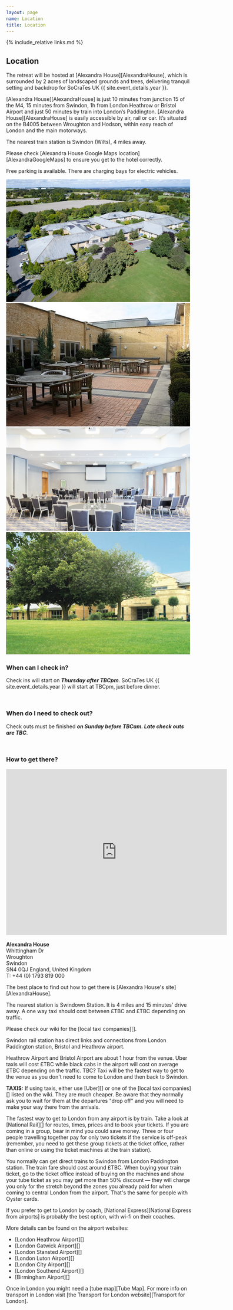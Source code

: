```yaml
---
layout: page
name: Location
title: Location
---
```


{% include_relative links.md %}

## Location

The retreat will be hosted at [Alexandra House][AlexandraHouse], which is surrounded by 2 acres of landscaped grounds and trees, delivering tranquil setting and backdrop for SoCraTes UK {{ site.event_details.year }}.

[Alexandra House][AlexandraHouse] is just 10 minutes from junction 15 of the M4, 15 minutes from Swindon, 1h from London Heathrow or Bristol Airport and just 50 minutes by train into London’s Paddington. [Alexandra House][AlexandraHouse] is easily accessible by air, rail or car. It’s situated on the B4005 between Wroughton and Hodson, within easy reach of London and the main motorways.

The nearest train station is Swindon (Wilts), 4 miles away.

Please check [Alexandra House Google Maps location][AlexandraGoogleMaps] to ensure you get to the hotel correctly.

Free parking is available. There are charging bays for electric vehicles.

<div class="conference-location-images">
	<div class="row">
		<div class="col-md-6">
			<img src="img/alexandra/alexandra-house-aerial.jpg" class="thumbnail img-responsive" alt="Alexandra House Hotel - Aerial view showing the building surrounded with trees and some parking places"/>
		</div>
		<div class="col-md-6">
			<img src="img/alexandra/alexandra-courtyard-mini.jpg" class="thumbnail img-responsive" alt="Alexandra House Hotel - One of the courtyards with wooden tables, chairs and parasols"/>
		</div>
	</div>
	<div class="row">
		<div class="col-md-6">
			<img src="img/alexandra/alexandra-house-conference-room.jpg" class="thumbnail img-responsive" alt="Alexandra House Hotel - The main conference room"/>
		</div>
		<div class="col-md-6">
			<img src="img/alexandra/alexandra-external-mini.jpg" class="thumbnail img-responsive" alt="Alexandra House Hotel - View of the main entrance with trees in the foreground"/>
		</div>
	</div>
</div>

### When can I check in?

Check ins will start on ***Thursday after TBCpm***. SoCraTes UK {{ site.event_details.year }} will start at TBCpm, just before dinner.

<br>

### When do I need to check out?

Check outs must be finished ***on Sunday before TBCam. Late check outs are TBC***.

<br>

### How to get there?

<iframe src="https://www.google.com/maps/embed?pb=!1m14!1m8!1m3!1d2483.0401223724616!2d-1.7747757!3d51.5124799!3m2!1i1024!2i768!4f13.1!3m3!1m2!1s0x487144d80350b131%3A0x430f7948ce834367!2sAlexandra%20House!5e0!3m2!1sfr!2suk!4v1668962372052!5m2!1sfr!2suk" width="600" height="450" style="border:0;" allowfullscreen="" loading="lazy" referrerpolicy="no-referrer-when-downgrade"></iframe>

**Alexandra House** <br>
Whittingham Dr<br>
Wroughton<br>
Swindon<br>
SN4 0QJ
England, United Kingdom<br>
T: +44 (0) 1793 819 000

The best place to find out how to get there is [Alexandra House's site][AlexandraHouse].

The nearest station is Swindown Station. It is 4 miles and 15 minutes’ drive away. A one way taxi should cost between £TBC and £TBC depending on traffic.

Please check our wiki for the [local taxi companies][].

Swindon rail station has direct links and connections from London Paddington station, Bristol and Heathrow airport.

Heathrow Airport and Bristol Airport are about 1 hour from the venue. Uber taxis will cost £TBC while black cabs in the airport will cost on average £TBC depending on the traffic. TBC? Taxi will be the fastest way to get to the venue as you don't need to come to London and then back to Swindon.

__TAXIS:__ If using taxis, either use [Uber][] or one of the [local taxi companies][] listed on the wiki. They are much cheaper. Be aware that they normally ask you to wait for them at the departures "drop off" and you will need to make your way there from the arrivals. 

The fastest way to get to London from any airport is by train. Take a look at [National Rail][] for routes, times, prices and to book your tickets. If you are coming in a group, bear in mind you could save money. Three or four people travelling together pay for only two tickets if the service is off-peak (remember, you need to get these group tickets at the ticket office, rather than online or using the ticket machines at the train station).

You normally can get direct trains to Swindon from London Paddington station. The train fare should cost around £TBC. When buying your train ticket, go to the ticket office instead of buying on the machines and show your tube ticket as you may get more than 50% discount — they will charge you only for the stretch beyond the zones you already paid for when coming to central London from the airport. That's the same for people with Oyster cards.

If you prefer to get to London by coach, [National Express][National Express from airports] is probably the best option, with wi-fi on their coaches.

More details can be found on the airport websites:

- [London Heathrow Airport][]
- [London Gatwick Airport][]
- [London Stansted Airport][]
- [London Luton Airport][]
- [London City Airport][]
- [London Southend Airport][]
- [Birmingham Airport][]

Once in London you might need a [tube map][Tube Map]. For more info on transport in London visit [the Transport for London website][Transport for London].
